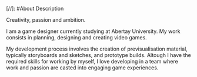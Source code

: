 [//]: #About Description

Creativity, passion and ambition.

I am a game designer currently studying at Abertay University. My work consists in planning, designing and creating video games. 

My development process involves the creation of previsualisation material, typically storyboards and sketches, and prototype builds. Altough I have the required skills for working by myself, I love developing in a team where work and passion are casted into engaging game experiences.
